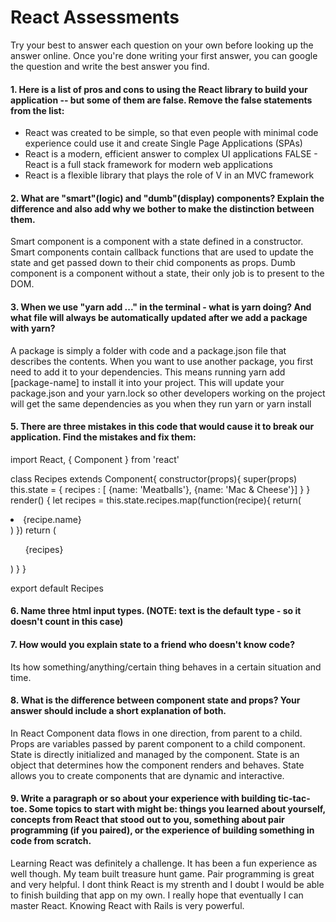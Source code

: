 # React Assessments

Try your best to answer each question on your own before looking up the answer online. Once you're done writing your first answer, you can google the question and write the best answer you find.

#### 1. Here is a list of pros and cons to using the React library to build your application -- but some of them are false. Remove the false statements from the list:

- React was created to be simple, so that even people with minimal code experience could use it and create Single Page Applications (SPAs)
- React is a modern, efficient answer to complex UI applications
FALSE - React is a full stack framework for modern web applications
- React is a flexible library that plays the role of V in an MVC framework

 
#### 2. What are "smart"(logic) and "dumb"(display) components? Explain the difference and also add why we bother to make the distinction between them.
 
Smart component is a component with a state defined in a constructor. Smart components contain callback functions that are used to update the state and get passed down to their chid components as props.
Dumb component is a component without a state, their only job is to present to the DOM.
 
 
#### 3. When we use "yarn add ..." in the terminal - what is yarn doing? And what file will always be automatically updated after we add a package with yarn?
 
A package is simply a folder with code and a package.json file that describes the contents. When you want to use another package, you first need to add it to your dependencies. This means running yarn add [package-name] to install it into your project.
This will update your package.json and your yarn.lock so other developers working on the project will get the same dependencies as you when they run yarn or yarn install 
 
#### 5. There are three mistakes in this code that would cause it to break our application. Find the mistakes and fix them:

import React, { Component } from 'react'

class Recipes extends Component{
  constructor(props){
    super(props)
    this.state = {
      recipes : [
          {name: 'Meatballs'},
          {name: 'Mac & Cheese'}]
    }
  }
  render() {
      let recipes = this.state.recipes.map(function(recipe){
        return(
          <li key={recipe.name}>{recipe.name}</li>
        )
      })
      return (
        <ul>{recipes}</ul>
      )
  }
}

export default Recipes

#### 6. Name three html input types. (NOTE: text is the default type - so it doesn't count in this case)
 
  <password>
  <file>
  <checkbox>
 
#### 7. How would you explain state to a friend who doesn't know code?
 
Its how something/anything/certain thing behaves in a certain situation and time.
 
 
#### 8. What is the difference between component state and props? Your answer should include a short explanation of both.
 
In React Component data flows in one direction, from parent to a child.
Props are variables passed by parent component to a child component.
State is directly initialized and managed by the component.
State is an object that determines how the component renders and behaves. State allows you to create components that are dynamic and interactive.
 
   
#### 9. Write a paragraph or so about your experience with building tic-tac-toe. Some topics to start with might be: things you learned about yourself, concepts from React that stood out to you, something about pair programming (if you paired), or the experience of building something in code from scratch.
Learning React was definitely a challenge. 
It has been a fun experience as well though. My team built treasure hunt game. Pair programming is great and very helpful. I dont think React is my strenth and I doubt I would be able to finish building that app on my own.
I really hope that eventually I can master React. Knowing React with Rails is very powerful.

